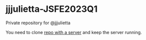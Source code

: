 # jjjulietta-JSFE2023Q1
Private repository for @jjjulietta

You need to clone [repo with a server](https://github.com/Jjjulietta/async-race-api) and keep the server running.
